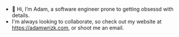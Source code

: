 - 👋 Hi, I’m Adam, a software engineer prone to getting obsessd with details. 
- I'm always looking to collaborate, so check out my website at https://adamwrizk.com, or shoot me an email.

<!---
Adam-1776/Adam-1776 is a ✨ special ✨ repository because its `README.md` (this file) appears on your GitHub profile.
You can click the Preview link to take a look at your changes.
--->
